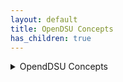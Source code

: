 ```yaml
---
layout: default
title: OpenDSU Concepts
has_children: true
---
```

<details>
  <summary>OpendDSU Concepts</summary>

  <p><a href="link-to-rfc-001">DSU Introduction (RFC-001)</a></p>
  <p><a href="link-to-rfc-002">KeySSI (RFC-002)</a></p>
  <p><a href="link-to-rfc-003">Brick Storages (RFC-003)</a></p>
  <p><a href="link-to-rfc-005">Anchoring (RFC-005)</a></p>
  <p><a href="link-to-rfc-006">DSU Mounting (RFC-006)</a></p>
  <p><a href="link-to-rfc-007">DSU Types (RFC-007)</a></p>
  <p><a href="link-to-rfc-008">DSU Reconstruction (RFC-008)</a></p>
  <p><a href="link-to-rfc-022">BDNS (RFC-022)</a></p>
  <p><a href="link-to-rfc-028">SSApp Architecture (RFC-028)</a></p>
  <p><a href="link-to-rfc-032">Cloud and Edge Wallets (RFC-032)</a></p>
</details>
